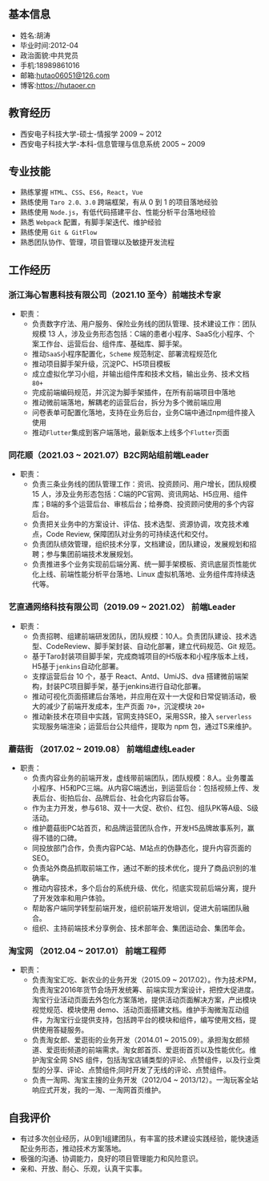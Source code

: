 ## 基本信息
* 姓名:胡涛    
* 毕业时间:2012-04
* 政治面貌:中共党员 
* 手机:18989861016 
* 邮箱:hutao06051@126.com
* 博客:https://hutaoer.cn

## 教育经历
* 西安电子科技大学-硕士-情报学 2009 ~ 2012
* 西安电子科技大学-本科-信息管理与信息系统 2005 ~ 2009

## 专业技能
* 熟练掌握 `HTML`、`CSS`、`ES6`，`React`，`Vue`
* 熟练使用 `Taro 2.0、3.0` 跨端框架，有从 0 到 1 的项目落地经验
* 熟练使用 `Node.js`，有低代码搭建平台、性能分析平台落地经验
* 熟悉 `Webpack` 配置，有脚手架迭代、维护经验
* 熟练使用 `Git & GitFlow`
* 熟悉团队协作、管理，项目管理以及敏捷开发流程

## 工作经历

### 浙江海心智惠科技有限公司（2021.10 至今）前端技术专家
* 职责：
  - 负责数字疗法、用户服务、保险业务线的团队管理、技术建设工作：团队规模 13 人，涉及业务形态包括：C端的患者小程序、SaaS化小程序、个案工作台、运营后台、组件库、基础库、脚手架。
  - 推动`SaaS`小程序配置化，`Scheme` 规范制定、部署流程规范化
  - 推动项目脚手架升级，沉淀PC、H5项目模板
  - 成立虚拟化学习小组，并输出组件库和技术文档，输出业务、技术文档 `80+`
  - 完成前端编码规范，并沉淀为脚手架插件，在所有前端项目中落地
  - 推动微前端落地，解耦老的运营后台，拆分为多个微前端应用
  - 问卷表单可配置化落地，支持在业务后台，业务C端中通过npm组件接入使用
  - 推动`Flutter`集成到客户端落地，最新版本上线多个`Flutter`页面

### 同花顺（2021.03 ~ 2021.07）B2C网站组前端Leader
* 职责：
  - 负责三条业务线的团队管理工作：资讯、投资顾问、用户增长，团队规模 15 人，涉及业务形态包括：C端的PC官网、资讯网站、H5应用、组件库；B端的多个运营后台、审核后台；给券商、投资顾问使用的多个内容后台。
  - 负责把关业务中的方案设计、评估、技术选型、资源协调，攻克技术难点，Code Review, 保障团队对业务的可持续迭代和交付。
  - 负责团队绩效管理，组织技术分享，文档建设，团队建设，发展规划和招聘；参与集团前端技术发展规划。
  - 负责推进多个业务实现前后端分离、统一脚手架模板、资讯底层页性能优化上线、前端性能分析平台落地、Linux 虚拟机落地、业务组件库持续迭代等。

### 艺直通网络科技有限公司（2019.09 ~ 2021.02） 前端Leader
* 职责：
  - 负责招聘、组建前端研发团队，团队规模：10人。负责团队建设、技术选型、CodeReview、脚手架封装、自动化部署，建立代码规范、Git 规范。
  - 基于Taro封装项目脚手架，完成商城项目的H5版本和小程序版本上线，H5基于`jenkins`自动化部署。
  - 支撑运营后台 10 个，基于 React、Antd、UmiJS、dva 搭建微前端架构，封装PC项目脚手架，基于jenkins进行自动化部署。
  - 推动可视化页面搭建后台落地，并应用在双十一大促和日常促销活动，极大的减少了前端开发成本，生产页面 `70+`，沉淀模块 `20+`
  - 推动新技术在项目中实践，官网支持SEO，采用SSR，接入 `serverless` 实现服务端渲染；运营后台公共组件，提取为 npm 包，通过TS来维护。

### 蘑菇街 （2017.02 ~ 2019.08） 前端组虚线Leader
* 职责：
  - 负责内容业务的前端开发，虚线带前端团队，团队规模：8人。业务覆盖小程序、H5和PC三端。从内容C端透出，到运营后台：包括视频上传、发表后台、街拍后台、品牌后台、社会化内容后台等。
  - 作为主力开发，参与618、双十一大促、砍价、红包、组队PK等A级、S级活动。
  - 维护蘑菇街PC站首页，和品牌运营团队合作，开发H5品牌故事系列，赢得不错的口碑。
  - 同投放部门合作，负责内容PC站、M站点的伪静态化，提升内容页面的SEO。
  - 负责站外商品抓取前端工作，通过不断的技术优化，提升了商品识别的准确率。
  - 推动内容技术，多个后台的系统升级、优化，彻底实现前后端分离，提升了开发效率和用户体验。
  - 帮助客户端同学转型前端开发，组织前端开发培训，促进大前端团队融合。
  - 组织、主持前端技术分享例会、技术部年会、集团运动会、集团年会。

### 淘宝网 （2012.04 ~ 2017.01） 前端工程师
* 职责：
  - 负责淘宝汇吃、新农业的业务开发（2015.09 ~ 2017.02）。作为技术PM，负责淘宝2016年货节会场开发统筹、前端实现方案设计，把控大促进度。淘宝行业活动页面去外包化方案落地，提供活动页面解决方案，产出模块视觉规范、模块使用 demo、活动页面搭建文档。维护手淘微淘互动组件，为淘宝行业提供支持，包括跨平台的模块和组件，编写使用文档，提供使用答疑服务。
  - 负责淘女郎、爱逛街的业务开发（2014.01 ~ 2015.09）。承担淘女郎频道、爱逛街频道的前端需求。淘女郎首页、爱逛街首页以及性能优化。维护淘宝全网 SNS 组件，包括淘宝店铺类型的评论、点赞组件，以及行业类 型的分享、评论、点赞组件;同时开发了无线的评论、点赞组件。
  - 负责一淘网、淘宝主搜的业务开发（2012/04 ~ 2013/12）。一淘玩客全站响应式开发，我的一淘、一淘网首页维护。

## 自我评价
* 有过多次创业经历，从0到1组建团队，有丰富的技术建设实践经验，能快速适配业务形态，推动技术方案落地。
* 极强的沟通、协调能力，良好的项目管理能力和风险意识。
* 亲和、开放、耐心、乐观，认真干实事。
